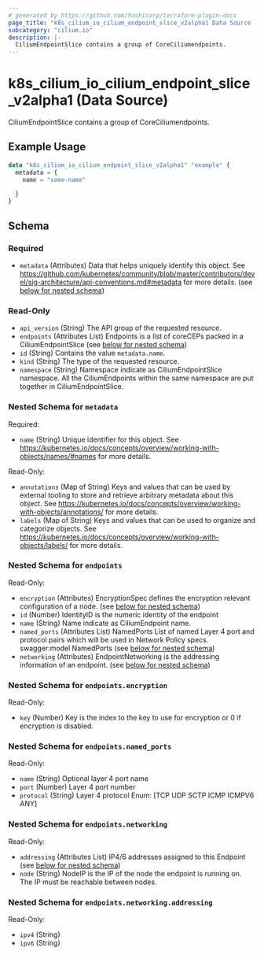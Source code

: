 ```yaml
---
# generated by https://github.com/hashicorp/terraform-plugin-docs
page_title: "k8s_cilium_io_cilium_endpoint_slice_v2alpha1 Data Source - terraform-provider-k8s"
subcategory: "cilium.io"
description: |-
  CiliumEndpointSlice contains a group of CoreCiliumendpoints.
---
```


# k8s_cilium_io_cilium_endpoint_slice_v2alpha1 (Data Source)

CiliumEndpointSlice contains a group of CoreCiliumendpoints.

## Example Usage

```terraform
data "k8s_cilium_io_cilium_endpoint_slice_v2alpha1" "example" {
  metadata = {
    name = "some-name"

  }
}
```

<!-- schema generated by tfplugindocs -->
## Schema

### Required

- `metadata` (Attributes) Data that helps uniquely identify this object. See https://github.com/kubernetes/community/blob/master/contributors/devel/sig-architecture/api-conventions.md#metadata for more details. (see [below for nested schema](#nestedatt--metadata))

### Read-Only

- `api_version` (String) The API group of the requested resource.
- `endpoints` (Attributes List) Endpoints is a list of coreCEPs packed in a CiliumEndpointSlice (see [below for nested schema](#nestedatt--endpoints))
- `id` (String) Contains the value `metadata.name`.
- `kind` (String) The type of the requested resource.
- `namespace` (String) Namespace indicate as CiliumEndpointSlice namespace. All the CiliumEndpoints within the same namespace are put together in CiliumEndpointSlice.

<a id="nestedatt--metadata"></a>
### Nested Schema for `metadata`

Required:

- `name` (String) Unique identifier for this object. See https://kubernetes.io/docs/concepts/overview/working-with-objects/names/#names for more details.

Read-Only:

- `annotations` (Map of String) Keys and values that can be used by external tooling to store and retrieve arbitrary metadata about this object. See https://kubernetes.io/docs/concepts/overview/working-with-objects/annotations/ for more details.
- `labels` (Map of String) Keys and values that can be used to organize and categorize objects. See https://kubernetes.io/docs/concepts/overview/working-with-objects/labels/ for more details.


<a id="nestedatt--endpoints"></a>
### Nested Schema for `endpoints`

Read-Only:

- `encryption` (Attributes) EncryptionSpec defines the encryption relevant configuration of a node. (see [below for nested schema](#nestedatt--endpoints--encryption))
- `id` (Number) IdentityID is the numeric identity of the endpoint
- `name` (String) Name indicate as CiliumEndpoint name.
- `named_ports` (Attributes List) NamedPorts List of named Layer 4 port and protocol pairs which will be used in Network Policy specs.  swagger:model NamedPorts (see [below for nested schema](#nestedatt--endpoints--named_ports))
- `networking` (Attributes) EndpointNetworking is the addressing information of an endpoint. (see [below for nested schema](#nestedatt--endpoints--networking))

<a id="nestedatt--endpoints--encryption"></a>
### Nested Schema for `endpoints.encryption`

Read-Only:

- `key` (Number) Key is the index to the key to use for encryption or 0 if encryption is disabled.


<a id="nestedatt--endpoints--named_ports"></a>
### Nested Schema for `endpoints.named_ports`

Read-Only:

- `name` (String) Optional layer 4 port name
- `port` (Number) Layer 4 port number
- `protocol` (String) Layer 4 protocol Enum: [TCP UDP SCTP ICMP ICMPV6 ANY]


<a id="nestedatt--endpoints--networking"></a>
### Nested Schema for `endpoints.networking`

Read-Only:

- `addressing` (Attributes List) IP4/6 addresses assigned to this Endpoint (see [below for nested schema](#nestedatt--endpoints--networking--addressing))
- `node` (String) NodeIP is the IP of the node the endpoint is running on. The IP must be reachable between nodes.

<a id="nestedatt--endpoints--networking--addressing"></a>
### Nested Schema for `endpoints.networking.addressing`

Read-Only:

- `ipv4` (String)
- `ipv6` (String)
